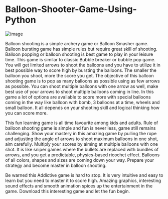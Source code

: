 # Balloon-Shooter-Game-Using-Python

![image](https://user-images.githubusercontent.com/22562694/120131300-c8795b00-c1e5-11eb-878a-18e5341b7629.png)

Balloon shooting is a simple archery game or Balloon Smasher game. Balloon bursting game has simple rules but require great skill of shooting. Balloon popping or balloon shooting is best game to play in your leisure time. This game is similar to classic Bubble breaker or bubble pop game. You will get limited arrows to shoot the balloons and you have to utilize it in best possible way to score high by bursting the balloons. The smaller the balloon you shoot, more the score you get. The objective of this balloon shooting game is to pop as many balloons as possible using as few arrows as possible. You can shoot multiple balloons with one arrow as well, make best use of your arrows to shoot multiple balloons coming in line. In this game a lot of options are available to score more with special balloons coming in the way like balloon with bomb, 3 balloons at a time, wheels and small balloon. It all depends on your shooting skill and logical thinking how you can score more.

This fun learning game is all time favourite among kids and adults. Rule of balloon shooting game is simple and fun is never less, game still remains challenging. Show your mastery in this amazing game by pulling the rope and adjusting the angle of arrows to shoot maximum balloons in one shot, aim carefully. Multiply your scores by aiming at multiple balloons with one shot. It is like sniper games where the bullets are replaced with bundles of arrows, and you get a predictable, physics-based ricochet effect. Balloons of all colors, shapes and sizes are coming down your way. Prepare your strategy and become master in balloon shooting.

Be warned this Addictive game is hard to stop. It is very intuitive and easy to learn but you need to master it to score high. Amazing graphics, interesting sound effects and smooth animation spices up the entertainment in the game. Download this interesting game and let the fun begin.
